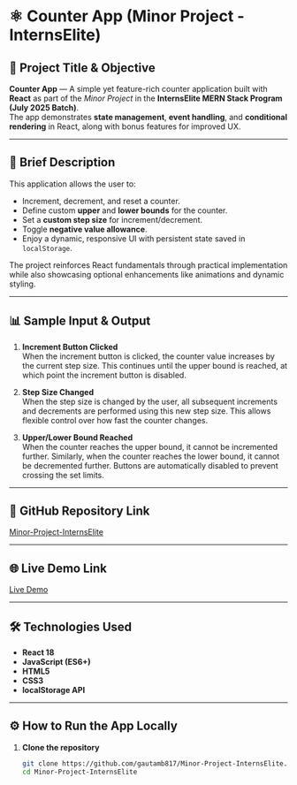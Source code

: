 # ⚛️ Counter App (Minor Project - InternsElite)

## 📌 Project Title & Objective
**Counter App** — A simple yet feature-rich counter application built with **React** as part of the *Minor Project* in the **InternsElite MERN Stack Program (July 2025 Batch)**.  
The app demonstrates **state management**, **event handling**, and **conditional rendering** in React, along with bonus features for improved UX.

---

## 📄 Brief Description
This application allows the user to:
- Increment, decrement, and reset a counter.
- Define custom **upper** and **lower bounds** for the counter.
- Set a **custom step size** for increment/decrement.
- Toggle **negative value allowance**.
- Enjoy a dynamic, responsive UI with persistent state saved in `localStorage`.

The project reinforces React fundamentals through practical implementation while also showcasing optional enhancements like animations and dynamic styling.

---

## 📊 Sample Input & Output

1. **Increment Button Clicked**  
   When the increment button is clicked, the counter value increases by the current step size. This continues until the upper bound is reached, at which point the increment button is disabled.

2. **Step Size Changed**  
   When the step size is changed by the user, all subsequent increments and decrements are performed using this new step size. This allows flexible control over how fast the counter changes.

3. **Upper/Lower Bound Reached**  
   When the counter reaches the upper bound, it cannot be incremented further. Similarly, when the counter reaches the lower bound, it cannot be decremented further. Buttons are automatically disabled to prevent crossing the set limits.

---

## 🔗 GitHub Repository Link
[Minor-Project-InternsElite](https://github.com/gautamb817/Minor-Project-InternsElite)

---

## 🌐 Live Demo Link
[Live Demo](https://minor-project-interns-elite.vercel.app/)

---

## 🛠 Technologies Used
- **React 18**
- **JavaScript (ES6+)**
- **HTML5**
- **CSS3**
- **localStorage API**

---

## ⚙ How to Run the App Locally

1. **Clone the repository**
   ```bash
   git clone https://github.com/gautamb817/Minor-Project-InternsElite.git
   cd Minor-Project-InternsElite
